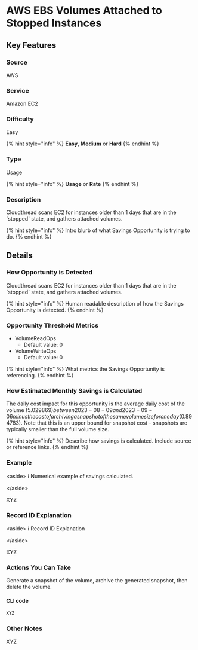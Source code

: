 # AWS EBS Volumes Attached to Stopped Instances

## Key Features

### Source

AWS

### Service

Amazon EC2

### Difficulty

Easy

{% hint style="info" %}
**Easy**, **Medium** or **Hard**
{% endhint %}

### Type

Usage

{% hint style="info" %}
**Usage** or **Rate**
{% endhint %}

### Description

Cloudthread scans EC2 for instances older than 1 days that are in the \`stopped\` state, and gathers attached volumes.

{% hint style="info" %}
Intro blurb of what Savings Opportunity is trying to do.
{% endhint %}

## Details

### How Opportunity is Detected

Cloudthread scans EC2 for instances older than 1 days that are in the \`stopped\` state, and gathers attached volumes.

{% hint style="info" %}
Human readable description of how the Savings Opportunity is detected.
{% endhint %}

### Opportunity Threshold Metrics

* VolumeReadOps
  * Default value: 0
* VolumeWriteOps
  * Default value: 0

{% hint style="info" %}
What metrics the Savings Opportunity is referencing.
{% endhint %}

### How Estimated Monthly Savings is Calculated

The daily cost impact for this opportunity is the average daily cost of the volume ($5.029869) between 2023-08-09 and 2023-09-06 minus the cost of archiving a snapshot of the same volume size for one day ($0.894783). Note that this is an upper bound for snapshot cost - snapshots are typically smaller than the full volume size.

{% hint style="info" %}
Describe how savings is calculated. Include source or reference links.
{% endhint %}

### Example

\<aside> ℹ️ Numerical example of savings calculated.

\</aside>

XYZ

### Record ID Explanation

\<aside> ℹ️ Record ID Explanation

\</aside>

XYZ

### Actions You Can Take

Generate a snapshot of the volume, archive the generated snapshot, then delete the volume.

#### CLI code

```jsx
XYZ
```

### Other Notes

XYZ

